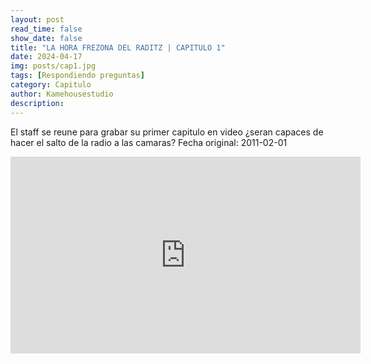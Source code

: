 ```yaml
---
layout: post
read_time: false
show_date: false
title: "LA HORA FREZONA DEL RADITZ | CAPITULO 1"
date: 2024-04-17
img: posts/cap1.jpg
tags: [Respondiendo preguntas]
category: Capitulo
author: Kamehousestudio
description:
---
```

El staff se reune para grabar su primer capitulo en video ¿seran capaces de hacer el salto de la radio a las camaras?
Fecha original: 2011-02-01

<center>
<iframe width="560" height="315" src="https://www.dailymotion.com/video/x94gtxq" title="YouTube video player" frameborder="0" allow="accelerometer; autoplay; clipboard-write; encrypted-media; gyroscope; picture-in-picture" allowfullscreen></iframe> 
</center>


